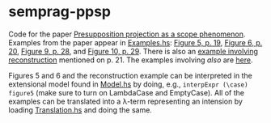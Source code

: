 # semprag-ppsp

Code for the paper [Presupposition projection as a scope
phenomenon](https://ling.auf.net/lingbuzz/006801). Examples from the paper appear in
[Examples.hs](https://github.com/juliangrove/semprag-ppsp/blob/main/src/Examples.hs):
[Figure 5,
p. 19](https://github.com/juliangrove/semprag-ppsp/blob/main/src/Examples.hs#L30-L34),
[Figure 6,
p. 20](https://github.com/juliangrove/semprag-ppsp/blob/main/src/Examples.hs#L36-L43),
[Figure 9,
p. 28](https://github.com/juliangrove/semprag-ppsp/blob/main/src/Examples.hs#L36-L43),
and [Figure 10,
p. 29](https://github.com/juliangrove/semprag-ppsp/blob/main/src/Examples.hs#L61-L67). There
is also an [example involving
reconstruction](https://github.com/juliangrove/semprag-ppsp/blob/main/src/Examples.hs#L45-L52)
mentioned on p. 21. The examples involving *also* are
[here](https://github.com/juliangrove/semprag-ppsp/blob/main/src/Examples.hs#L69-L78).

Figures 5 and 6 and the reconstruction example can be interpreted in the
extensional model found in
[Model.hs](https://github.com/juliangrove/semprag-ppsp/blob/main/src/Model.hs)
by doing, e.g., `interpExpr (\case) figure5` (make sure to turn on LambdaCase
and EmptyCase). All of the examples can be translated into a λ-term representing
an intension by loading
[Translation.hs](https://github.com/juliangrove/semprag-ppsp/blob/main/src/Translation.hs)
and doing the same.
